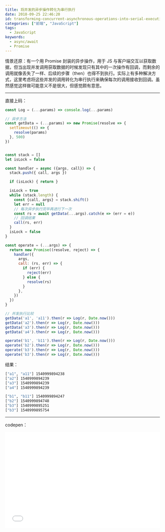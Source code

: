 ```yaml
---
title: 将并发的异步操作转化为串行执行
date: 2018-09-25 22:46:20
id: transforming-concurrent-asynchronous-operations-into-serial-execution
categories: ["前端", "JavaScript"]
tags:
  - JavaScript
keywords:
  - async/await
  - Promise
---
```


情景还原：有一个用 Promise 封装的异步操作，用于 JS 与客户端交互以获取数据，但当出现并发调用获取数据的时候发现只有其中的一次操作有回调，而剩余的调用就像丢失了一样、后续的步骤（then）也得不到执行。实际上有多种解决方式，这里考虑将这些并发的调用转化为串行执行来确保每次的调用接收到回调。虽然感觉这样做可能意义不是很大，但感觉颇有意思。

<!-- more -->
---
直接上码：
```js
const Log = (...params) => console.log(...params)

// 异步方法
const getData = (...params) => new Promise(resolve => {
  setTimeout(() => {
    resolve(params)
  }, 500)
})


const stack = []
let isLock = false

const handler = async ({args, call}) => {
  stack.push({ call, args })

  if (isLock) { return }

  isLock = true
  while (stack.length) {
    const {call, args} = stack.shift()
    let err = null
    // 每次异步执行完毕再进行下一次
    const rs = await getData(...args).catch(e => (err = e))
    // 回调结果
    call(rs, err)
  }
  isLock = false
}

const operate = (...args) => {
  return new Promise((resolve, reject) => {
    handler({
      args,
      call: (rs, err) => {
        if (err) {
          reject(err)
        } else {
          resolve(rs)
        }
      },
    })
  })
}

// 并发执行比较
getData('a1', 'a11').then(r => Log(r, Date.now()))
getData('a2').then(r => Log(r, Date.now()))
getData('a3').then(r => Log(r, Date.now()))
getData('a4').then(r => Log(r, Date.now()))

operate('b1', 'b11').then(r => Log(r, Date.now()))
operate('b2').then(r => Log(r, Date.now()))
operate('b3').then(r => Log(r, Date.now()))
operate('b3').then(r => Log(r, Date.now()))

```

结果：
```bash
["a1", "a11"] 1540999894238
["a2"] 1540999894239
["a3"] 1540999894239
["a4"] 1540999894239

["b1", "b11"] 1540999894247
["b2"] 1540999894748
["b3"] 1540999895251
["b3"] 1540999895754
```

---

codepen：

<iframe height='312' scrolling='no' title='transforming concurrent asynchronous operations into serial execution' src='//codepen.io/daief/embed/bmPzwe/?height=312&theme-id=dark&default-tab=js' frameborder='no' allowtransparency='true' allowfullscreen='true' style='width: 100%;'>See the Pen <a href='https://codepen.io/daief/pen/bmPzwe/'>transforming concurrent asynchronous operations into serial execution</a> by daief (<a href='https://codepen.io/daief'>@daief</a>) on <a href='https://codepen.io'>CodePen</a>.
</iframe>
